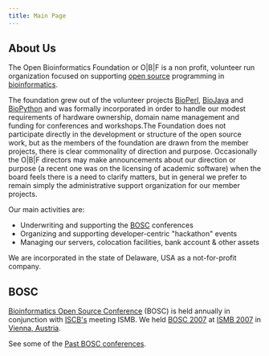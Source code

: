 ```yaml
---
title: Main Page
---
```


About Us
--------

The Open Bioinformatics Foundation or O|B|F is a non profit, volunteer
run organization focused on supporting [open
source](wp:open_source "wikilink") programming in
[bioinformatics](wp:bioinformatics "wikilink").

The foundation grew out of the volunteer projects
[BioPerl](BioPerl "wikilink"), [BioJava](BioJava "wikilink") and
[BioPython](BioPython "wikilink") and was formally incorporated in order
to handle our modest requirements of hardware ownership, domain name
management and funding for conferences and workshops.The Foundation does
not participate directly in the development or structure of the open
source work, but as the members of the foundation are drawn from the
member projects, there is clear commonality of direction and purpose.
Occasionally the O|B|F directors may make announcements about our
direction or purpose (a recent one was on the licensing of academic
software) when the board feels there is a need to clarify matters, but
in general we prefer to remain simply the administrative support
organization for our member projects.

Our main activities are:

-   Underwriting and supporting the [BOSC](BOSC "wikilink") conferences
-   Organizing and supporting developer-centric "hackathon" events
-   Managing our servers, colocation facilities, bank account & other
    assets

We are incorporated in the state of Delaware, USA as a not-for-profit
company.

BOSC
----

[Bioinformatics Open Source Conference](BOSC "wikilink") (BOSC) is held
annually in conjunction with [ISCB's](http://www.iscb.org) meeting ISMB.
We held [BOSC 2007](BOSC_2007 "wikilink") at [ISMB
2007](http://www.iscb.org/ismb07) in [Vienna,
Austria](wp:Vienna,_Austria "wikilink").

See some of the [Past BOSC
conferences](Past_BOSC_conferences "wikilink").
